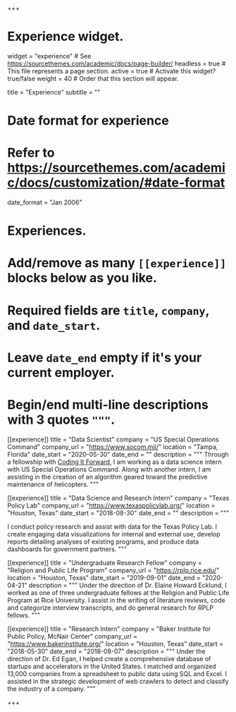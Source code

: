+++
# Experience widget.
widget = "experience"  # See https://sourcethemes.com/academic/docs/page-builder/
headless = true  # This file represents a page section.
active = true  # Activate this widget? true/false
weight = 40  # Order that this section will appear.

title = "Experience"
subtitle = ""

# Date format for experience
#   Refer to https://sourcethemes.com/academic/docs/customization/#date-format
date_format = "Jan 2006"

# Experiences.
#   Add/remove as many `[[experience]]` blocks below as you like.
#   Required fields are `title`, `company`, and `date_start`.
#   Leave `date_end` empty if it's your current employer.
#   Begin/end multi-line descriptions with 3 quotes `"""`.
[[experience]]
  title = "Data Scientist"
  company = "US Special Operations Command"
  company_url = "https://www.socom.mil/"
  location = "Tampa, Florida"
  date_start = "2020-05-30"
  date_end = ""
  description = """
Through a fellowship with [Coding It Forward](https://www.codingitforward.com/), I am working as a data science intern with US Special Operations Command. Along with another intern, I am assisting in the creation of an algorithm geared toward the predictive maintenance of helicopters.
  """

[[experience]]
  title = "Data Science and Research Intern"
  company = "Texas Policy Lab"
  company_url = "https://www.texaspolicylab.org/"
  location = "Houston, Texas"
  date_start = "2018-08-30"
  date_end = ""
  description = """

I conduct policy research and assist with data for the Texas Policy Lab. I create engaging data visualizations for internal and external use, develop reports detailing analyses of existing programs, and produce data dashboards for government partners. 
  """

[[experience]]
  title = "Undergraduate Research Fellow"
  company = "Religion and Public Life Program"
  company_url = "https://rplp.rice.edu/"
  location = "Houston, Texas"
  date_start = "2019-09-01"
  date_end = "2020-04-21"
  description = """
Under the direction of Dr. Elaine Howard Ecklund, I worked as one of three undergraduate fellows at the Religion and Public Life Program at Rice University. I assist in the writing of literature reviews, code and categorize interview transcripts, and do general research for RPLP fellows. 
  """

[[experience]]
  title = "Research Intern"
  company = "Baker Institute for Public Policy, McNair Center"
  company_url = "https://www.bakerinstitute.org/"
  location = "Houston, Texas"
  date_start = "2018-05-30"
  date_end = "2018-08-07"
  description = """
Under the direction of Dr. Ed Egan, I helped create a comprehensive database of startups and accelerators in the United States. I matched and organized 13,000 companies from a spreadsheet to public data using SQL and Excel. I assisted in the strategic development of web crawlers to detect and classify the industry of a company.
  """
  
+++
